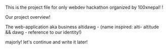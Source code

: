 This is the project file for only webdev hackathon organized by 100xnepal!
!

Our project overview!

The web-application aka business altidawg - (name inspired: alti- altitude && dawg - reference to our identity!)

majorly! let's continue and write it later!
